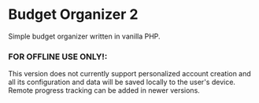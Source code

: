 # Budget Organizer 2
Simple budget organizer written in vanilla PHP.
### FOR OFFLINE USE ONLY!:
This version does not currently support personalized account creation and all its configuration and data will be saved locally to the user's device.
Remote progress tracking can be added in newer versions.